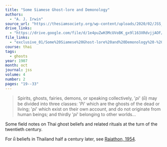 ```yaml
---
title: "Some Siamese Ghost-lore and Demonology"
authors:
  - "A. J. Irwin"
source_url: "https://thesiamsociety.org/wp-content/uploads/2020/02/JSS_004_2c_Irwin_SomeSiameseGhostLoreAndDemonology.pdf"
drive_links:
  - "https://drive.google.com/file/d/1e4puZwH3McUVoBK_gx9l163XRdvjjAOF/view?usp=drivesdk"
file_links:
  - "exclusive_01/Some%20Siamese%20Ghost-lore%20and%20Demonology%20-%20Irwin.pdf"
course: thai
tags:
  - ghosts
year: 1907
month: oct
journal: jss
volume: 4
number: 2
pages: "19--33"
---
```


> Spirits, ghosts, fairies, demons, or speaking collectively, '*pi*' (ผี) may be divided into three classes:
'*Pi*' which are the ghosts of the dead or living;
'*pi*' which exist on their own account, and do not originate from human beings;
and thirdly '*pi*' belonging to other worlds...

Some field notes on Thai ghost beliefs and related rituals at the turn of the twentieth century.

For ผี beliefs in Thailand half a century later, see [Rajathon, 1954](/content/articles/phi_rajathon-phya).
